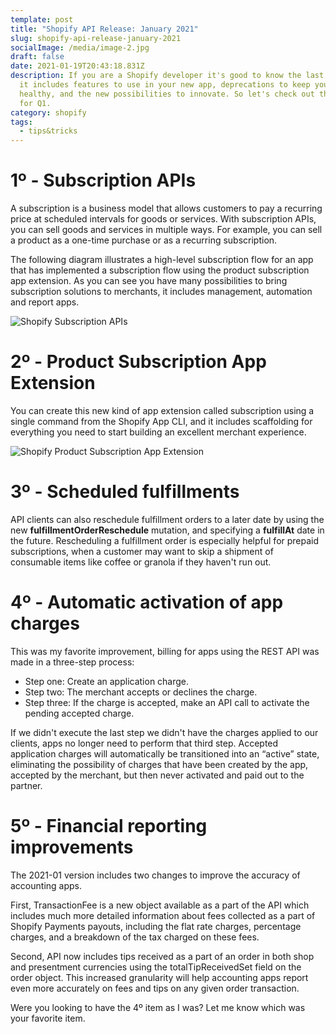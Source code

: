 ```yaml
---
template: post
title: "Shopify API Release: January 2021"
slug: shopify-api-release-january-2021
socialImage: /media/image-2.jpg
draft: false
date: 2021-01-19T20:43:18.831Z
description: If you are a Shopify developer it's good to know the last updates,
  it includes features to use in your new app, deprecations to keep your app
  healthy, and the new possibilities to innovate. So let's check out the news
  for Q1.
category: shopify
tags:
  - tips&tricks
---
```

# 1º - Subscription APIs

A subscription is a business model that allows customers to pay a recurring price at scheduled intervals for goods or services. With subscription APIs, you can sell goods and services in multiple ways. For example, you can sell a product as a one-time purchase or as a recurring subscription.

The following diagram illustrates a high-level subscription flow for an app that has implemented a subscription flow using the product subscription app extension. As you can see you have many possibilities to bring subscription solutions to merchants, it includes management, automation and report apps.

![Shopify Subscription APIs](https://dev-to-uploads.s3.amazonaws.com/i/1juf1pjibmwbzahww15k.png) 

# 2º - Product Subscription App Extension

You can create this new kind of app extension called subscription using a single command from the Shopify App CLI, and it includes scaffolding for everything you need to start building an excellent merchant experience.

![Shopify Product Subscription App Extension](https://dev-to-uploads.s3.amazonaws.com/i/n97389s19j7pyzcguuri.png)
 

# 3º - Scheduled fulfillments

API clients can also reschedule fulfillment orders to a later date by using the new **fulfillmentOrderReschedule** mutation, and specifying a **fulfillAt** date in the future. Rescheduling a fulfillment order is especially helpful for prepaid subscriptions, when a customer may want to skip a shipment of consumable items like coffee or granola if they haven't run out.

# 4º - Automatic activation of app charges

This was my favorite improvement, billing for apps using the REST API was made in a three-step process:

- Step one: Create an application charge.
- Step two: The merchant accepts or declines the charge.
- Step three: If the charge is accepted, make an API call to activate the pending accepted charge.

If we didn't execute the last step we didn't have the charges applied to our clients, apps no longer need to perform that third step. Accepted application charges will automatically be transitioned into an “active” state, eliminating the possibility of charges that have been created by the app, accepted by the merchant, but then never activated and paid out to the partner.

# 5º - Financial reporting improvements

The 2021-01 version includes two changes to improve the accuracy of accounting apps.

First, TransactionFee is a new object available as a part of the API which includes much more detailed information about fees collected as a part of Shopify Payments payouts, including the flat rate charges, percentage charges, and a breakdown of the tax charged on these fees.

Second, API now includes tips received as a part of an order in both shop and presentment currencies using the totalTipReceivedSet field on the order object. This increased granularity will help accounting apps report even more accurately on fees and tips on any given order transaction.

Were you looking to have the 4º item as I was? Let me know which was your favorite item.